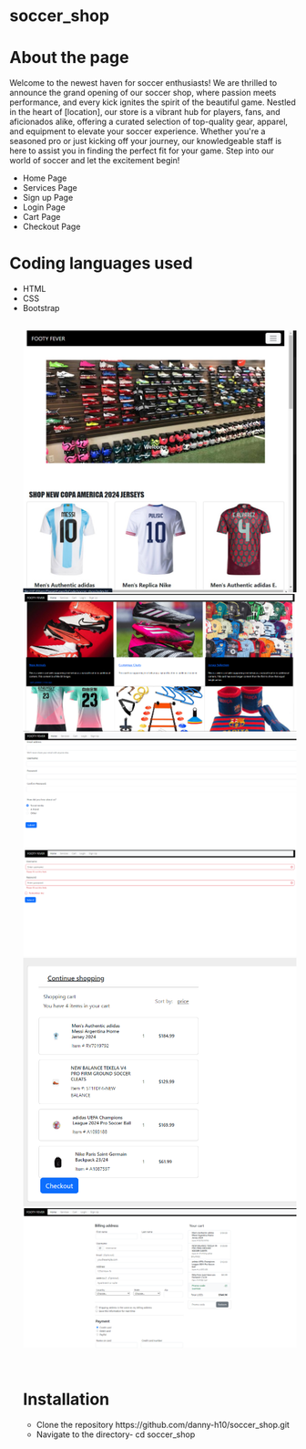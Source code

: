 # soccer_shop


<h1>About the page</h1>
Welcome to the newest haven for soccer enthusiasts! We are thrilled to announce the grand opening of our soccer shop, where passion meets performance, and every kick ignites the spirit of the beautiful game. Nestled in the heart of [location], our store is a vibrant hub for players, fans, and aficionados alike, offering a curated selection of top-quality gear, apparel, and equipment to elevate your soccer experience. Whether you're a seasoned pro or just kicking off your journey, our knowledgeable staff is here to assist you in finding the perfect fit for your game. Step into our world of soccer and let the excitement begin!
<ul>
<li>Home Page</li>
<li>Services Page</li>
<li>Sign up Page</li>
<li>Login Page</li>
<li>Cart Page</li>
<li>Checkout Page</li>
</ul>

<h1>Coding languages used</h1>
<ul>
<li>HTML</li>
<li>CSS</li>
<li>Bootstrap</li>
<br>




![alt text](images/home_page.jpg)
![alt text](images/services.png)
![alt text](images/signup.png)
![alt text](images/login.png)
![alt text](images/cart.png)
![alt text](images/checkout.png)


<br>
<h1>Installation</h1>
<ul>
<li>Clone the repository https://github.com/danny-h10/soccer_shop.git</li>
<li>Navigate to the directory- cd soccer_shop</li>
</ul>